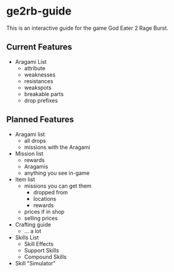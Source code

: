 # ge2rb-guide
This is an interactive guide for the game God Eater 2 Rage Burst.

## Current Features

- Aragami List
  - attribute
  - weaknesses
  - resistances
  - weakspots
  - breakable parts
  - drop prefixes

## Planned Features

- Aragami list
  - all drops 
  - missions with the Aragami
- Mission list
  - rewards
  - Aragamis
  - anything you see in-game
- Item list
  - missions you can get them
    - dropped from
    - locations
    - rewards
  - prices if in shop
  - selling prices
- Crafting guide
  - ... a lot
- Skills List
  - Skill Effects
  - Support Skills
  - Compound Skills
- Skill "Simulator"
